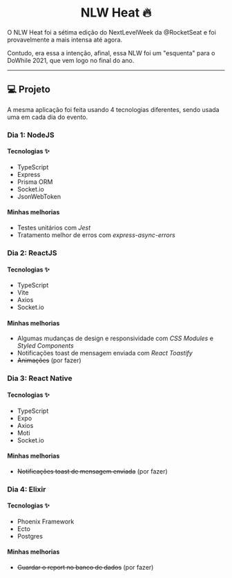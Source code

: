 <h1 align="center">NLW Heat 🔥</h1>

O NLW Heat foi a sétima edição do NextLevelWeek da @RocketSeat e foi provavelmente a mais intensa até agora.

Contudo, era essa a intenção, 
afinal, essa NLW foi um "esquenta" para o DoWhile 2021, que vem logo no final do ano.

<hr>

<h2>💻 Projeto</h2>

A mesma aplicação foi feita usando 4 tecnologias diferentes, sendo usada uma em cada dia do evento.

<h3>Dia 1: NodeJS</h3>

<h4>Tecnologias ✨</h4>
<ul>
  <li> TypeScript </li>
  <li> Express </li>
  <li> Prisma ORM </li>
  <li> Socket.io </li>
  <li> JsonWebToken </li>
</ul>

<h4>Minhas melhorias</h4>
<ul>
  <li> Testes unitários com <em>Jest</em> </li>
  <li> Tratamento melhor de erros com <em>express-async-errors</em> </li>
</ul>

<h3>Dia 2: ReactJS</h3>

<h4>Tecnologias ✨</h4>
<ul>
  <li> TypeScript </li>
  <li> Vite </li>
  <li> Axios </li>
  <li> Socket.io </li>
</ul>

<h4>Minhas melhorias</h4>
<ul>
  <li> Algumas mudanças de design e responsividade com <em>CSS Modules</em> e <em>Styled Components</em> </li>
  <li> Notificações toast de mensagem enviada com <em>React Toastify</em> </li>
  <li><s>Animações</s> (por fazer)</li>
</ul>

<h3>Dia 3: React Native</h3>

<h4>Tecnologias ✨</h4>
<ul>
  <li> TypeScript </li>
  <li> Expo </li>
  <li> Axios </li>
  <li> Moti </li>
  <li> Socket.io </li>
</ul>

<h4>Minhas melhorias</h4>
<ul>
  <li><s>Notificações toast de mensagem enviada</s> (por fazer)</li>
</ul>

<h3>Dia 4: Elixir</h3>

<h4>Tecnologias ✨</h4>
<ul>
  <li> Phoenix Framework </li>
  <li> Ecto </li>
  <li> Postgres </li>
</ul>

<h4>Minhas melhorias</h4>
<ul>
  <li><s>Guardar o report no banco de dados</s> (por fazer)</li>
</ul>

